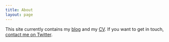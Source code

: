 ```yaml
---
title: About
layout: page
---
```


This site currently contains my [blog](/index.html) and my [CV](/CV/).
If you want to get in touch, [contact me on Twitter](https://twitter.com/millipz).
